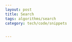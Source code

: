 ```yaml
---
layout: post
title: Search
tags: algorithms/search
category: tech/code/snippets
 

---
```


<script src="https://gist.github.com/selimslab/a61d49b301cb79e6a6b0dffebc0ed0d8.js"></script>